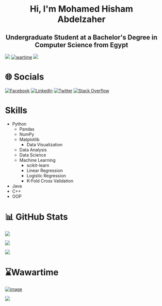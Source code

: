 <h1 align="center">Hi, I'm Mohamed Hisham Abdelzaher</h1>
<h2 align="center">Undergraduate Student at a Bachelor's Degree in Computer Science from Egypt</h2>

[![](https://visitcount.itsvg.in/api?id=MH0386&label=Profile%20Views&color=12&icon=0&pretty=true)](https://visitcount.itsvg.in/analytics/MH0386)
[![wartime](https://wakatime.com/badge/user/e4d8d817-59ad-4a5a-8eb5-e35ff92d6626.svg)](https://wakatime.com/@MH0386)
[![](https://www.codewars.com/users/MH0386/badges/micro)](https://www.codewars.com/users/MH0386)

# 🌐 Socials

[![Facebook](https://img.shields.io/badge/Facebook-%231877F2.svg?logo=Facebook&logoColor=white)](https://facebook.com/MH0386)
[![LinkedIn](https://img.shields.io/badge/LinkedIn-%230077B5.svg?logo=linkedin&logoColor=white)](https://linkedin.com/in/MH0386)
[![Twitter](https://img.shields.io/badge/Twitter-%231DA1F2.svg?logo=Twitter&logoColor=white)](https://twitter.com/MH0386)
[![Stack Overflow](https://img.shields.io/badge/-Stackoverflow-FE7A16?logo=stack-overflow&logoColor=white)](https://stackoverflow.com/users/16603670)

# Skills 

- Python
  - Pandas
  - NumPy
  - Matplotlib
    - Data Visualization 
  - Data Analysis
  - Data Science
  - Machine Learning
    - scikit-learn
    - Linear Regression
    - Logistic Regression
    - K-Fold Cross Validation  
- Java
- C++
- OOP

# 📊 GitHub Stats

![](https://github-readme-stats.vercel.app/api?username=MH0386&theme=dark&hide_border=true&include_all_commits=true&count_private=true)

![](https://github-readme-streak-stats.herokuapp.com/?user=MH0386&theme=dark&hide_border=true)

![](https://github-readme-stats.vercel.app/api/top-langs/?username=MH0386&theme=dark&hide_border=true&include_all_commits=true&count_private=true&layout=compact)

# ⌛Wawartime

[![image](https://wakatime.com/share/@MH0386/a4a70624-a962-4d26-a403-7dba16508b33.svg)](https://wakatime.com/@MH0386)

[![](https://github-readme-stats.vercel.app/api/wakatime?username=MH0386&theme=dark&hide_border=true)](https://wakatime.com/@MH0386)
